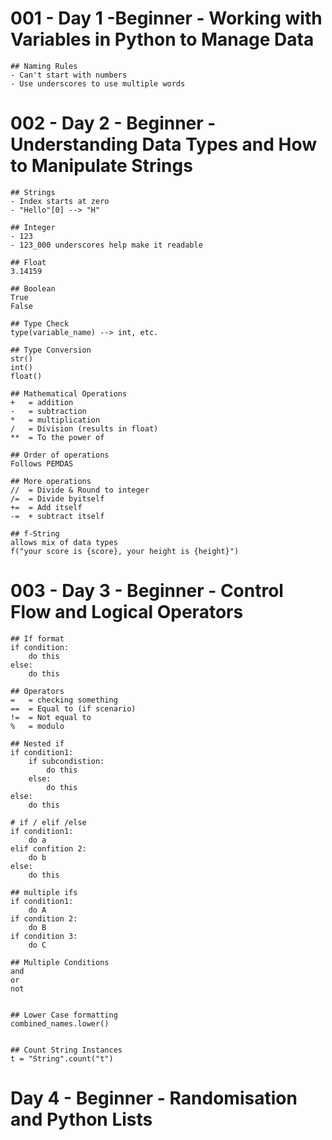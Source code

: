 # 001 - Day 1 -Beginner - Working with Variables in Python to Manage Data

    ## Naming Rules
    - Can't start with numbers
    - Use underscores to use multiple words


# 002 - Day 2 - Beginner - Understanding Data Types and How to Manipulate Strings

    ## Strings
    - Index starts at zero
    - "Hello"[0] --> "H"

    ## Integer
    - 123
    - 123_000 underscores help make it readable

    ## Float
    3.14159

    ## Boolean
    True
    False

    ## Type Check
    type(variable_name) --> int, etc.

    ## Type Conversion
    str()
    int()
    float()

    ## Mathematical Operations
    +   = addition
    -   = subtraction
    *   = multiplication
    /   = Division (results in float)
    **  = To the power of

    ## Order of operations
    Follows PEMDAS

    ## More operations
    //  = Divide & Round to integer
    /=  = Divide byitself
    +=  = Add itself 
    -=  + subtract itself

    ## f-String
    allows mix of data types
    f("your score is {score}, your height is {height}")


# 003 - Day 3 - Beginner - Control Flow and Logical Operators

    ## If format
    if condition:
        do this
    else:
        do this

    ## Operators
    =   = checking something
    ==  = Equal to (if scenario)
    !=  = Not equal to
    %   = modulo

    ## Nested if
    if condition1:
        if subcondistion:
            do this
        else:
            do this
    else:
        do this

    # if / elif /else
    if condition1:
        do a
    elif confition 2:
        do b
    else:
        do this

    ## multiple ifs
    if condition1:
        do A
    if condition 2:
        do B
    if condition 3:
        do C

    ## Multiple Conditions
    and
    or
    not


    ## Lower Case formatting
    combined_names.lower()


    ## Count String Instances
    t = "String".count("t")


# Day 4 - Beginner - Randomisation and Python Lists

